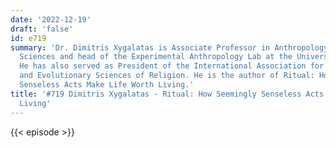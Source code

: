 ```yaml
---
date: '2022-12-19'
draft: 'false'
id: e719
summary: 'Dr. Dimitris Xygalatas is Associate Professor in Anthropology and Psychological
  Sciences and head of the Experimental Anthropology Lab at the University of Connecticut.
  He has also served as President of the International Association for the Cognitive
  and Evolutionary Sciences of Religion. He is the author of Ritual: How Seemingly
  Senseless Acts Make Life Worth Living.'
title: '#719 Dimitris Xygalatas - Ritual: How Seemingly Senseless Acts Make Life Worth
  Living'
---
```

{{< episode >}}
